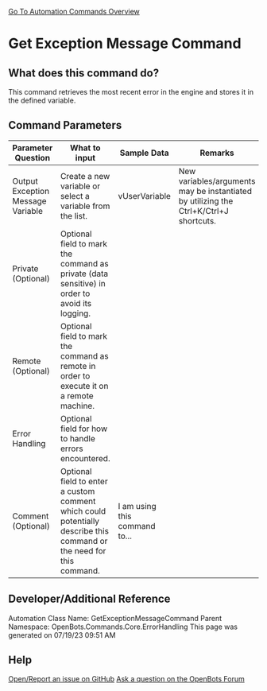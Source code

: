 <!--TITLE: Get Exception Message Command -->
<!-- SUBTITLE: a command in the Core Commands\Error Handling group. -->
[Go To Automation Commands Overview](/automation-commands)


# Get Exception Message Command


## What does this command do?
This command retrieves the most recent error in the engine and stores it in the defined variable.


## Command Parameters
| Parameter Question   	| What to input  	|  Sample Data 	| Remarks  	|
| ---                    | ---               | ---           | ---       |
|Output Exception Message Variable|Create a new variable or select a variable from the list.|vUserVariable|New variables/arguments may be instantiated by utilizing the Ctrl+K/Ctrl+J shortcuts.|
|Private (Optional)|Optional field to mark the command as private (data sensitive) in order to avoid its logging.|||
|Remote (Optional)|Optional field to mark the command as remote in order to execute it on a remote machine.|||
|Error Handling|Optional field for how to handle errors encountered.|||
|Comment (Optional)|Optional field to enter a custom comment which could potentially describe this command or the need for this command.|I am using this command to...||


## Developer/Additional Reference
Automation Class Name: GetExceptionMessageCommand
Parent Namespace: OpenBots.Commands.Core.ErrorHandling
This page was generated on 07/19/23 09:51 AM


## Help
[Open/Report an issue on GitHub](https://github.com/OpenBotsAI/OpenBots.Studio/issues/new)
[Ask a question on the OpenBots Forum](https://openbots.ai/forums/)
